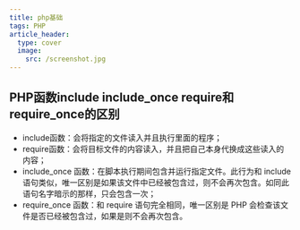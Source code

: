 ```yaml
---
title: php基础
tags: PHP
article_header:
  type: cover
  image:
    src: /screenshot.jpg
---
```


## PHP函数include include_once require和require_once的区别

- include函数：会将指定的文件读入并且执行里面的程序；
- require函数：会将目标文件的内容读入，并且把自己本身代换成这些读入的内容；
- include_once 函数：在脚本执行期间包含并运行指定文件。此行为和 include 语句类似，唯一区别是如果该文件中已经被包含过，则不会再次包含。如同此语句名字暗示的那样，只会包含一次；
- require_once 函数：和 require 语句完全相同，唯一区别是 PHP 会检查该文件是否已经被包含过，如果是则不会再次包含。